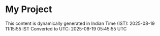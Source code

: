 # My Project

This content is dynamically generated in Indian Time (IST): 2025-08-19 11:15:55 IST
Converted to UTC: 2025-08-19 05:45:55 UTC

